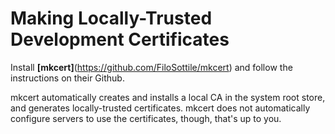 # Making Locally-Trusted Development Certificates

Install **[mkcert]**(https://github.com/FiloSottile/mkcert) and follow the instructions on their Github.

mkcert automatically creates and installs a local CA in the system root store, and generates locally-trusted certificates. 
mkcert does not automatically configure servers to use the certificates, though, that's up to you.
